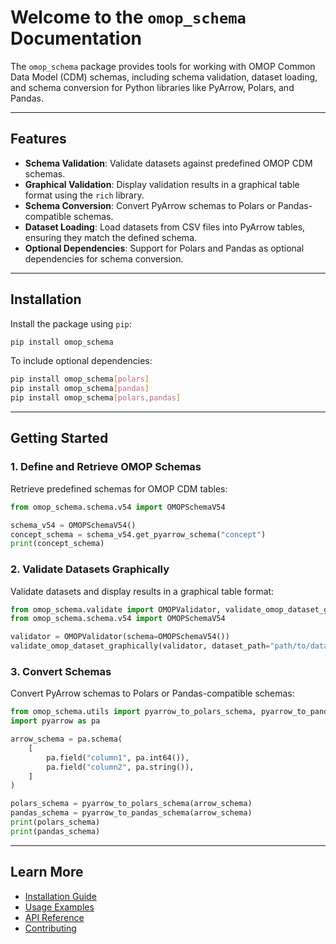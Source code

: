 # Welcome to the `omop_schema` Documentation

The `omop_schema` package provides tools for working with OMOP Common Data Model (CDM) schemas, including schema validation, dataset loading, and schema conversion for Python libraries like PyArrow, Polars, and Pandas.

---

## **Features**

- **Schema Validation**: Validate datasets against predefined OMOP CDM schemas.
- **Graphical Validation**: Display validation results in a graphical table format using the `rich` library.
- **Schema Conversion**: Convert PyArrow schemas to Polars or Pandas-compatible schemas.
- **Dataset Loading**: Load datasets from CSV files into PyArrow tables, ensuring they match the defined schema.
- **Optional Dependencies**: Support for Polars and Pandas as optional dependencies for schema conversion.

---

## **Installation**

Install the package using `pip`:

```bash
pip install omop_schema
```

To include optional dependencies:

```bash
pip install omop_schema[polars]
pip install omop_schema[pandas]
pip install omop_schema[polars,pandas]
```

---

## **Getting Started**

### **1. Define and Retrieve OMOP Schemas**

Retrieve predefined schemas for OMOP CDM tables:

```python
from omop_schema.schema.v54 import OMOPSchemaV54

schema_v54 = OMOPSchemaV54()
concept_schema = schema_v54.get_pyarrow_schema("concept")
print(concept_schema)
```

### **2. Validate Datasets Graphically**

Validate datasets and display results in a graphical table format:

```python
from omop_schema.validate import OMOPValidator, validate_omop_dataset_graphically
from omop_schema.schema.v54 import OMOPSchemaV54

validator = OMOPValidator(schema=OMOPSchemaV54())
validate_omop_dataset_graphically(validator, dataset_path="path/to/dataset")
```

### **3. Convert Schemas**

Convert PyArrow schemas to Polars or Pandas-compatible schemas:

```python
from omop_schema.utils import pyarrow_to_polars_schema, pyarrow_to_pandas_schema
import pyarrow as pa

arrow_schema = pa.schema(
    [
        pa.field("column1", pa.int64()),
        pa.field("column2", pa.string()),
    ]
)

polars_schema = pyarrow_to_polars_schema(arrow_schema)
pandas_schema = pyarrow_to_pandas_schema(arrow_schema)
print(polars_schema)
print(pandas_schema)
```

---

## **Learn More**

- [Installation Guide](installation.md)
- [Usage Examples](usage.md)
- [API Reference](api.md)
- [Contributing](contributing.md)
